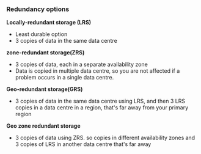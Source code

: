 ### Redundancy options

**Locally-redundant storage (LRS)**

- Least durable option
- 3 copies of data in the same data centre

**zone-redundant storage(ZRS)**

- 3 copies of data, each in a separate availability zone
- Data is copied in multiple data centre, so you are not affected if a problem occurs in a single data centre.

**Geo-redundant storage(GRS)**

- 3 copies of data in the same data centre using LRS, and then 3 LRS copies in a data centre in a region, that's far away from your primary region

**Geo zone redundant storage**

- 3 copies of data using ZRS. so copies in different availability zones and 3 copies of LRS in another data centre that's far away
